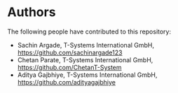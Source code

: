 # Authors

The following people have contributed to this repository:

* Sachin Argade, T-Systems International GmbH, https://github.com/sachinargade123
* Chetan Parate, T-Systems International GmbH, https://github.com/ChetanT-System
* Aditya Gajbhiye, T-Systems International GmbH, https://github.com/adityagajbhiye
